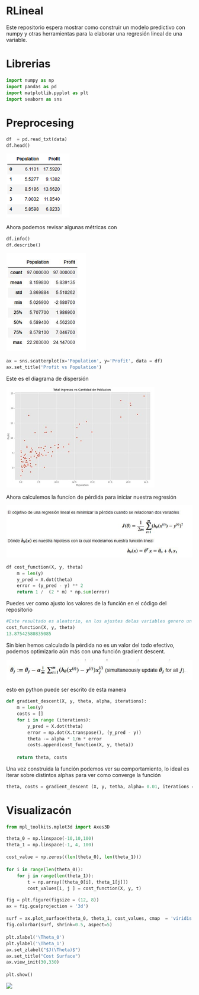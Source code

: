 # RLineal
Este repositorio espera mostrar como construir un modelo predictivo con numpy y otras herramientas para la elaborar una regresión lineal de una variable.

# Librerias

``` python 
import numpy as np
import pandas as pd
import matplotlib.pyplot as plt
import seaborn as sns
```


# Preprocesing
```python
df  = pd.read_txt(data)
df.head() 
```
![](img/head.JPG)

Ahora podemos revisar algunas métricas con 

```python
df.info()
df.describe()
```
![](img/describe.JPG)

``` python 
ax = sns.scatterplot(x='Population', y='Profit', data = df)
ax.set_title('Profit vs Population')
```

Este es el diagrama de dispersión

![](img/grap_1.JPG ) 

Ahora calculemos la funcíon de pérdida  para iniciar nuestra regresión

![](img/Latex_1.JPG)

```python
df cost_function(X, y, theta)
    m = len(y)
    y_pred = X.dot(theta)
    error = (y_pred - y) ** 2
    return 1 /  (2 * m) * np.sum(error)
```
Puedes ver como ajusto los valores de la función en el código del repositorio

```python
#Este resultado es aleatorio, en los ajustes delas variables genero un theta o peso para cada variable de manera aletoria
cost_function(X, y, theta)
13.87542580835085
```
Sin bien hemos calculado la pérdida no es un valor del todo efectivo, podemos optimizarlo aún más con una función gradient descent.

![](img\Latex_2.JPG)

esto en python puede ser escrito de esta manera
```python 
def gradient_descent(X, y, theta, alpha, iterations):
    m = len(y)
    costs = []
    for i in range (iterations):
        y_pred = X.dot(theta)
        error = np.dot(X.transpose(), (y_pred - y))
        theta -= alpha * 1/m * error
        costs.append(cost_function(X, y, theta))

    return theta, costs 
``` 

Una vez construida la función podemos ver su comportamiento, lo ideal es iterar sobre distintos alphas para ver como converge la función
```python
theta, costs = gradient_descent (X, y, tetha, alpha= 0.01, iterations =1000)
```

# Visualizacón

```python
from mpl_toolkits.mplot3d import Axes3D
```

```python 
theta_0 = np.linspace(-10,10,100)
theta_1 = np.linspace(-1, 4, 100)

cost_value = np.zeros((len(theta_0), len(theta_1)))

for i in range(len(theta_0)):
    for j in range(len(theta_1)):
        t = np.array([theta_0[i], theta_1[j]])
        cost_values[i, j ] = cost_function(X, y, t)
```

```python 
fig = plt.figure(figsize = (12, 8))
ax = fig.gca(projection = '3d')

surf = ax.plot_surface(theta_0, theta_1, cost_values, cmap  = 'viridis', linewidth = 0.2)
fig.colorbar(surf, shrink=0.5, aspect=5)

plt.xlabel('\Theta_0')
plt.ylabel('\Theta_1')
ax.set_zlabel("$J(\Theta)$")
ax.set_title("Cost Surface")
ax.view_init(30,330)

plt.show()
```

![](img/graph_2)



